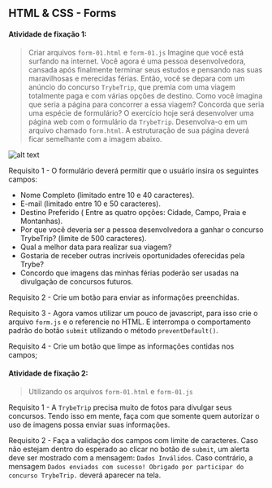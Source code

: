 ## HTML & CSS - Forms


#### Atividade de fixação 1:
> Criar arquivos `form-01.html` e `form-01.js`
Imagine que você está surfando na internet. Você agora é uma pessoa desenvolvedora, cansada após finalmente terminar seus estudos e pensando nas suas maravilhosas e merecidas férias.
Então, você se depara com um anúncio do concurso `TrybeTrip`, que premia com uma viagem totalmente paga e com várias opções de destino. Como você imagina que seria a página para concorrer a essa viagem?
Concorda que seria uma espécie de formulário?
O exercício hoje será desenvolver uma página web com o formulário da `TrybeTrip`. Desenvolva-o em um arquivo chamado `form.html`. A estruturação de sua página deverá ficar semelhante com a imagem abaixo.

![alt text](https://s3.us-east-2.amazonaws.com/assets.app.betrybe.com/fundamentals/html-forms/images/Excalidraw-forms-94cb593582e99fd08f284274fd8b50ab.png)

Requisito 1 - O formulário deverá permitir que o usuário insira os seguintes campos:

* Nome Completo (limitado entre 10 e 40 caracteres).
* E-mail (limitado entre 10 e 50 caracteres).
* Destino Preferido ( Entre as quatro opções: Cidade, Campo, Praia e Montanhas).
* Por que você deveria ser a pessoa desenvolvedora a ganhar o concurso TrybeTrip? (limite de 500 caracteres).
* Qual a melhor data para realizar sua viagem?
* Gostaria de receber outras incríveis oportunidades oferecidas pela Trybe?
* Concordo que imagens das minhas férias poderão ser usadas na divulgação de concursos futuros.

Requisito 2 - Crie um botão para enviar as informações preenchidas.

Requisito 3 - Agora vamos utilizar um pouco de javascript, para isso crie o arquivo `form.js` e o referencie no HTML. E interrompa o comportamento padrão do botão `submit` utilizando o método `preventDefault()`.

Requisito 4 - Crie um botão que limpe as informações contidas nos campos;

#### Atividade de fixação 2:
> Utilizando os arquivos `form-01.html` e `form-01.js`

Requisito 1 - A `TrybeTrip` precisa muito de fotos para divulgar seus concursos. Tendo isso em mente, faça com que somente quem autorizar o uso de imagens possa enviar suas informações.

Requisito 2 - Faça a validação dos campos com limite de caracteres. Caso não estejam dentro do esperado ao clicar no botão de `submit`, um alerta deve ser mostrado com a mensagem: `Dados Inválidos`. Caso contrário, a mensagem `Dados enviados com sucesso! Obrigado por participar do concurso TrybeTrip.` deverá aparecer na tela.

